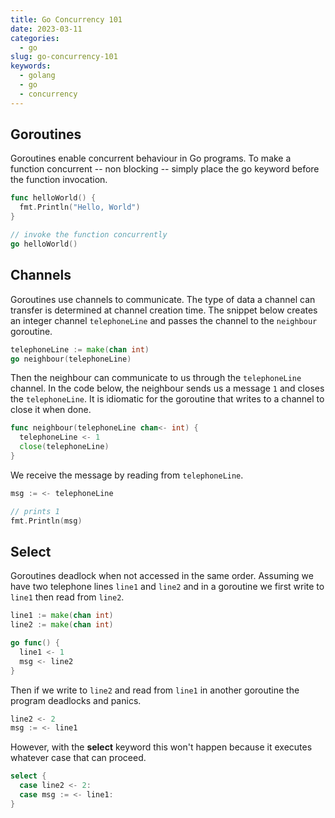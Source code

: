 ```yaml
---
title: Go Concurrency 101
date: 2023-03-11
categories:
  - go
slug: go-concurrency-101
keywords:
  - golang
  - go
  - concurrency
---
```


## Goroutines

Goroutines enable concurrent behaviour in Go programs. To make a function concurrent -- non blocking -- simply place the
go keyword before the function invocation.

```Go
func helloWorld() {
  fmt.Println("Hello, World")
}

// invoke the function concurrently
go helloWorld()
```

## Channels

Goroutines use channels to communicate. The type of data a channel can transfer is determined at channel creation time.
The snippet below creates an integer channel `telephoneLine` and passes the channel to the `neighbour` goroutine.

```Go
telephoneLine := make(chan int)
go neighbour(telephoneLine)
```

Then the neighbour can communicate to us through the `telephoneLine` channel. In the code below, the neighbour sends us
a message `1` and closes the `telephoneLine`. It is idiomatic for the goroutine that writes to a channel to close it
when done.

```Go
func neighbour(telephoneLine chan<- int) {
  telephoneLine <- 1
  close(telephoneLine)
}
```

We receive the message by reading from `telephoneLine`.

```Go
msg := <- telephoneLine

// prints 1
fmt.Println(msg)
```

## Select

Goroutines deadlock when not accessed in the same order. Assuming we have two telephone lines `line1` and `line2` and in
a goroutine we first write to `line1` then read from `line2`.

```Go
line1 := make(chan int)
line2 := make(chan int)

go func() {
  line1 <- 1
  msg <- line2
}
```

Then if we write to `line2` and read from `line1` in another goroutine the program deadlocks and panics.

```Go
line2 <- 2
msg := <- line1
```

However, with the **select** keyword this won't happen because it executes whatever case that can proceed.

```Go
select {
  case line2 <- 2:
  case msg := <- line1:
}
```
